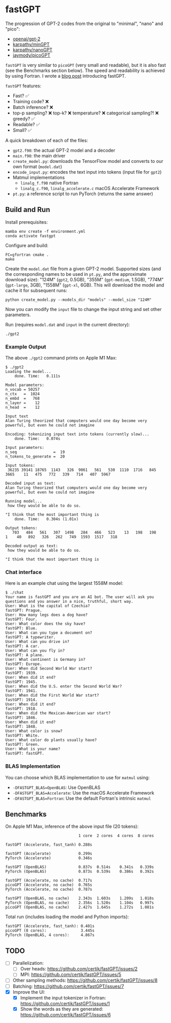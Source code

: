 # fastGPT

The progression of GPT-2 codes from the original to "minimal", "nano" and
"pico":

* [openai/gpt-2](https://github.com/openai/gpt-2)
* [karpathy/minGPT](https://github.com/karpathy/mingpt)
* [karpathy/nanoGPT](https://github.com/karpathy/nanogpt)
* [jaymody/picoGPT](https://github.com/jaymody/picoGPT)

`fastGPT` is very similar to `picoGPT` (very small and readable), but it is
also fast (see the Benchmarks section below). The speed and readability is
achieved by using Fortran. I wrote a
[blog post](https://ondrejcertik.com/blog/2023/03/fastgpt-faster-than-pytorch-in-300-lines-of-fortran/)
introducing fastGPT.

`fastGPT` features:
* Fast? ✅
* Training code? ❌
* Batch inference? ❌
* top-p sampling? ❌ top-k? ❌ temperature? ❌ categorical sampling?! ❌ greedy? ✅
* Readable? ✅
* Small? ✅

A quick breakdown of each of the files:

* `gpt2.f90`: the actual GPT-2 model and a decoder
* `main.f90`: the main driver
* `create_model.py`: downloads the TensorFlow model and converts to our own
  format (`model.dat`)
* `encode_input.py`: encodes the text input into tokens (input file for `gpt2`)
* Matmul implementations
    * `linalg_f.f90` native Fortran
    * `linalg_c.f90`, `linalg_accelerate.c` macOS Accelerate Framework
* `pt.py`: a reference script to run PyTorch (returns the same answer)

## Build and Run

Install prerequisites:

    mamba env create -f environment.yml
    conda activate fastgpt

Configure and build:

    FC=gfortran cmake .
    make

Create the `model.dat` file from a given GPT-2 model. Supported sizes (and the
corresponding names to be used in `pt.py`, and the approximate download size):
"124M" (`gpt2`, 0.5GB), "355M" (`gpt-medium`, 1.5GB), "774M" (`gpt-large`,
3GB), "1558M" (`gpt-xl`, 6GB). This will download the model and cache it for
subsequent runs:

    python create_model.py --models_dir "models" --model_size "124M"

Now you can modify the `input` file to change the input string and set other
parameters.

Run (requires `model.dat` and `input` in the current directory):

    ./gpt2

### Example Output

The above `./gpt2` command prints on Apple M1 Max:
```
$ ./gpt2
Loading the model...
    done. Time:   0.111s

Model parameters:
n_vocab = 50257
n_ctx   =  1024
n_embd  =   768
n_layer =    12
n_head  =    12

Input text
Alan Turing theorized that computers would one day become very powerful, but even he could not imagine

Encoding: tokenizing input text into tokens (currently slow)...
    done. Time:   0.074s

Input parameters:
n_seq                =  19
n_tokens_to_generate =  20

Input tokens:
 36235 39141 18765  1143   326  9061   561   530  1110  1716   845  3665    11   475   772   339   714   407  5967

Decoded input as text:
Alan Turing theorized that computers would one day become very powerful, but even he could not imagine

Running model...
 how they would be able to do so.

"I think that the most important thing is
    done. Time:   0.304s (1.01x)

Output tokens:
   703   484   561   307  1498   284   466   523    13   198   198     1    40   892   326   262   749  1593  1517   318

Decoded output as text:
 how they would be able to do so.

"I think that the most important thing is
```

### Chat interface

Here is an example chat using the largest 1558M model:

```
$ ./chat
Your name is fastGPT and you are an AI bot. The user will ask you questions and you answer in a nice, truthful, short way.
User: What is the capital of Czechia?
fastGPT: Prague.
User: How many legs does a dog have?
fastGPT: Four.
User: What color does the sky have?
fastGPT: Blue.
User: What can you type a document on?
fastGPT: A typewriter.
User: What can you drive in?
fastGPT: A car.
User: What can you fly in?
fastGPT: A plane.
User: What continent is Germany in?
fastGPT: Europe.
User: When did Second World War start?
fastGPT: 1939.
User: When did it end?
fastGPT: 1945.
User: When did the U.S. enter the Second World War?
fastGPT: 1941.
User: When did the First World War start?
fastGPT: 1914.
User: When did it end?
fastGPT: 1918.
User: When did the Mexican-American war start?
fastGPT: 1846.
User: When did it end?
fastGPT: 1848.
User: What color is snow?
fastGPT: White.
User: What color do plants usually have?
fastGPT: Green.
User: What is your name?
fastGPT: fastGPT.
```


### BLAS Implementation

You can choose which BLAS implementation to use for `matmul` using:
* `-DFASTGPT_BLAS=OpenBLAS`: Use OpenBLAS
* `-DFASTGPT_BLAS=Accelerate`: Use the macOS Accelerate Framework
* `-DFASTGPT_BLAS=Fortran`: Use the default Fortran's intrinsic `matmul`

## Benchmarks

On Apple M1 Max, inference of the above input file (20 tokens):

                                    1 core  2 cores  4 cores  8 cores

    fastGPT (Accelerate, fast_tanh) 0.288s

    fastGPT (Accelerate)            0.299s
    PyTorch (Accelerate)            0.346s

    fastGPT (OpenBLAS)              0.837s  0.514s    0.341s   0.339s
    PyTorch (OpenBLAS)              0.873s  0.539s    0.386s   0.392s

    fastGPT (Accelerate, no cache)  0.717s
    picoGPT (Accelerate, no cache)  0.765s
    PyTorch (Accelerate, no cache)  0.787s

    fastGPT (OpenBLAS, no cache)    2.343s  1.603s    1.209s   1.018s
    PyTorch (OpenBLAS, no cache)    2.356s  1.520s    1.104s   0.997s
    picoGPT (OpenBLAS, no cache)    2.427s  1.645s    1.272s   1.081s

Total run (includes loading the model and Python imports):

    fastGPT (Accelerate, fast_tanh): 0.401s
    picoGPT (8 cores):               3.445s
    PyTorch (OpenBLAS, 4 cores):     4.867s

## TODO

* [ ] Parallelization:
  * [ ] Over heads: https://github.com/certik/fastGPT/issues/2
  * [ ] MPI: https://github.com/certik/fastGPT/issues/5
* [ ] Other sampling methods: https://github.com/certik/fastGPT/issues/8
* [ ] Batching: https://github.com/certik/fastGPT/issues/7
* [x] Improve the UI:
  * [x] Implement the input tokenizer in Fortran: https://github.com/certik/fastGPT/issues/1
  * [x] Show the words as they are generated: https://github.com/certik/fastGPT/issues/6
